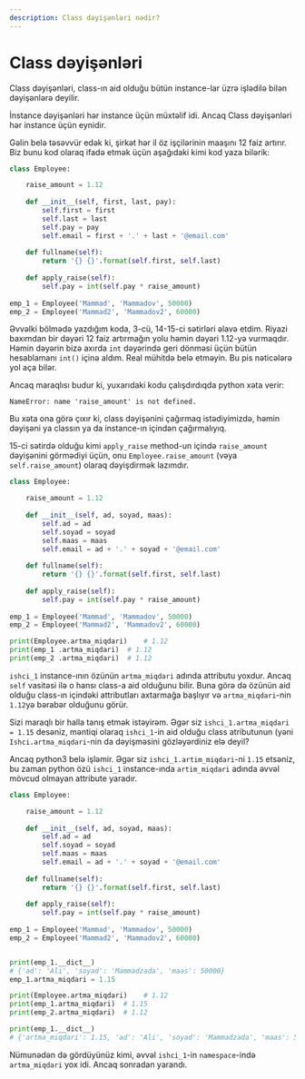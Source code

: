 ```yaml
---
description: Class dəyişənləri nədir?
---
```


# Class dəyişənləri

Class dəyişənləri, class-ın aid olduğu bütün instance-lar üzrə işlədilə bilən dəyişənlərə deyilir.

İnstance dəyişənləri hər instance üçün müxtəlif idi. Ancaq Class dəyişənləri hər instance üçün eynidir.

Gəlin belə təsəvvür edək ki, şirkət hər il öz işçilərinin maaşını 12 faiz artırır. Biz bunu kod olaraq ifadə etmək üçün aşağıdaki kimi kod yaza bilərik:

```python
class Employee:

    raise_amount = 1.12
    
    def __init__(self, first, last, pay):
        self.first = first
        self.last = last
        self.pay = pay
        self.email = first + '.' + last + '@email.com'
        
    def fullname(self):
        return '{} {}'.format(self.first, self.last)
        
    def apply_raise(self):
        self.pay = int(self.pay * raise_amount)
        
emp_1 = Employee('Mammad', 'Mammadov', 50000)
emp_2 = Employee('Mammad2', 'Mammadov2', 60000)
```

Əvvəlki bölmədə yazdığım koda, 3-cü, 14-15-ci sətirləri əlavə etdim. Riyazi baxımdan bir dəyəri 12 faiz artırmağın yolu həmin dəyəri 1.12-yə vurmaqdır. Həmin dəyərin bizə axırda `int` dəyərində geri dönməsi üçün bütün hesablamanı `int()` içinə aldım. Real mühitdə belə etməyin. Bu pis nəticələrə yol aça bilər.

Ancaq maraqlısı budur ki, yuxarıdaki kodu çalışdırdıqda python xəta verir:

```text
NameError: name 'raise_amount' is not defined.
```

 Bu xəta ona görə çıxır ki, class dəyişənini çağırmaq istədiyimizdə, həmin dəyişəni ya classın ya da instance-ın içindən çağırmalıyıq. 

15-ci sətirdə olduğu kimi `apply_raise` method-un içində `raise_amount` dəyişənini görmədiyi üçün, onu `Employee.raise_amount` \(vəya `self.raise_amount`\) olaraq dəyişdirmək lazımdır.

```python
class Employee:

    raise_amount = 1.12
    
    def __init__(self, ad, soyad, maas):
        self.ad = ad
        self.soyad = soyad
        self.maas = maas
        self.email = ad + '.' + soyad + '@email.com'
        
    def fullname(self):
        return '{} {}'.format(self.first, self.last)
        
    def apply_raise(self):
        self.pay = int(self.pay * raise_amount)
        
emp_1 = Employee('Mammad', 'Mammadov', 50000)
emp_2 = Employee('Mammad2', 'Mammadov2', 60000)

print(Employee.artma_miqdari)    # 1.12
print(emp_1 .artma_miqdari)  # 1.12
print(emp_2 .artma_miqdari)  # 1.12
```

`ishci_1` instance-ının özünün `artma_miqdari` adında attributu yoxdur. Ancaq `self` vasitəsi ilə o hansı class-a aid olduğunu bilir. Buna görə də özünün aid olduğu class-ın içindəki attributları axtarmağa başlıyır və `artma_miqdari`-nin `1.12`yə bərabər olduğunu görür.

Sizi maraqlı bir halla tanış etmək istəyirəm. Əgər siz `ishci_1.artma_miqdari = 1.15` desəniz, məntiqi olaraq `ishci_1`-in aid olduğu  class atributunun \(yəni `Ishci.artma_miqdari`-nin da dəyişməsini gözləyərdiniz elə deyil?

Ancaq python3 belə işləmir. Əgər siz `ishci_1.artim_miqdari`-ni `1.15` etsəniz, bu zaman python özü `ishci_1` instance-ında `artim_miqdari` adında əvvəl mövcud olmayan attribute yaradır. 

```python
class Employee:

    raise_amount = 1.12
    
    def __init__(self, ad, soyad, maas):
        self.ad = ad
        self.soyad = soyad
        self.maas = maas
        self.email = ad + '.' + soyad + '@email.com'
        
    def fullname(self):
        return '{} {}'.format(self.first, self.last)
        
    def apply_raise(self):
        self.pay = int(self.pay * raise_amount)
        
emp_1 = Employee('Mammad', 'Mammadov', 50000)
emp_2 = Employee('Mammad2', 'Mammadov2', 60000)


print(emp_1.__dict__)
# {'ad': 'Ali', 'soyad': 'Mammadzada', 'maas': 50000}
emp_1.artma_miqdari = 1.15

print(Employee.artma_miqdari)    # 1.12
print(emp_1.artma_miqdari)  # 1.15
print(emp_2.artma_miqdari)  # 1.12

print(emp_1.__dict__) 
# {'artma_miqdari': 1.15, 'ad': 'Ali', 'soyad': 'Mammadzada', 'maas': 50000}
```

Nümunədən də gördüyünüz kimi, əvvəl  `ishci_1`-in `namespace`-ində `artma_miqdari` yox idi. Ancaq sonradan yarandı. 

